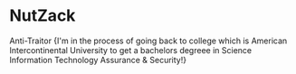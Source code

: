# NutZack
Anti-Traitor {I'm in the process of going back to college which is American Intercontinental University to  get a bachelors degreee in Science Information Technology Assurance & Security!}
